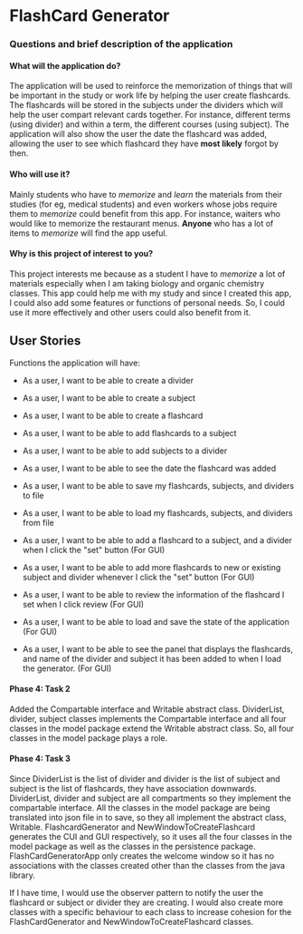 # FlashCard Generator

### Questions and brief description of the application

#### What will the application do?
The application will be used to reinforce the memorization of things that will be important in the study or work life
by helping the user create flashcards. The flashcards will be stored in the subjects under the dividers which will help 
the user compart relevant cards together. For instance, different terms (using divider) and within a term, 
the different courses (using subject). The application will also show the user the date the flashcard was added, 
allowing the user to see which flashcard they have **most likely** forgot by then. 

#### Who will use it?
Mainly students who have to *memorize* and *learn* the materials from their studies (for eg, medical students)
and even workers whose jobs require them to *memorize* could benefit from this app.
For instance, waiters who would like to memorize the restaurant menus. 
**Anyone** who has a lot of items to *memorize* will find the app useful. 

#### Why is this project of interest to you?
This project interests me because as a student I have to *memorize* a lot of materials especially when I am taking 
biology and organic chemistry classes. This app could help me with my study and since I created this app,
I could also add some features or functions of personal needs. So, I could use it more effectively and 
other users could also benefit from it.

## User Stories

Functions the application will have:
- As a user, I want to be able to create a divider
- As a user, I want to be able to create a subject
- As a user, I want to be able to create a flashcard
- As a user, I want to be able to add flashcards to a subject
- As a user, I want to be able to add subjects to a divider
- As a user, I want to be able to see the date the flashcard was added
- As a user, I want to be able to save my flashcards, subjects, and dividers to file
- As a user, I want to be able to load my flashcards, subjects, and dividers from file

- As a user, I want to be able to add a flashcard to a subject, and a divider when I click the "set" button (For GUI)
- As a user, I want to be able to add more flashcards to new or existing subject and divider
  whenever I click the "set" button (For GUI)
- As a user, I want to be able to review the information of the flashcard I set when I click review (For GUI)
- As a user, I want to be able to load and save the state of the application (For GUI)
- As a user, I want to be able to see the panel that displays the flashcards, and name of the divider and
  subject it has been added to when I load the generator. (For GUI)
  
#### Phase 4: Task 2
 Added the Compartable interface and Writable abstract class. DividerList, divider, subject classes
 implements the Compartable interface and all four classes in the model package extend the Writable 
 abstract class. So, all four classes in the model package plays a role.
 
#### Phase 4: Task 3
Since DividerList is the list of divider and divider is the list of subject and subject is the list of flashcards, they 
have association downwards. DividerList, divider and subject are all compartments so they implement the compartable 
interface. All the classes in the model package are being translated into json file in to save, so they all implement 
the abstract class, Writable. FlashcardGenerator and NewWindowToCreateFlashcard generates the CUI and GUI respectively, 
so it uses all the four classes in the model package as well as the classes in the persistence package. 
FlashCardGeneratorApp only creates the welcome window so it has no associations with the classes created other than the 
classes from the java library.

If I have time, I would use the observer pattern to notify the user the flashcard or subject or divider they are 
creating. I would also create more classes with a specific behaviour to each class to increase cohesion for the 
FlashCardGenerator and NewWindowToCreateFlashcard classes.